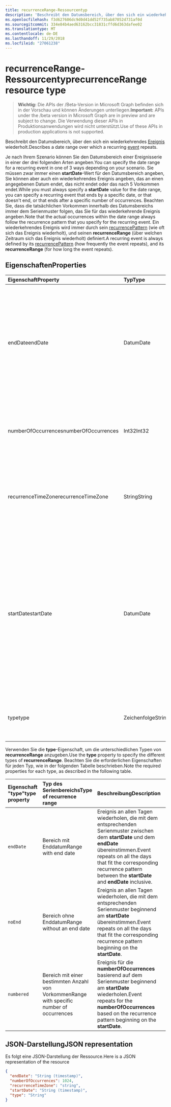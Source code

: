 ```yaml
---
title: recurrenceRange-Ressourcentyp
description: 'Beschreibt den Datumsbereich, über den sich ein wiederkehrendes Ereignis wiederholt. '
ms.openlocfilehash: f3d627606dc9d0d41dd52f735ab87052d731af0d
ms.sourcegitcommit: 334e84b4aed63162bcc31831cffd6d363dafee02
ms.translationtype: MT
ms.contentlocale: de-DE
ms.lasthandoff: 11/29/2018
ms.locfileid: "27061238"
---
```

# <a name="recurrencerange-resource-type"></a><span data-ttu-id="6b6ab-103">recurrenceRange-Ressourcentyp</span><span class="sxs-lookup"><span data-stu-id="6b6ab-103">recurrenceRange resource type</span></span>

> <span data-ttu-id="6b6ab-104">**Wichtig:** Die APIs der /Beta-Version in Microsoft Graph befinden sich in der Vorschau und können Änderungen unterliegen.</span><span class="sxs-lookup"><span data-stu-id="6b6ab-104">**Important:** APIs under the /beta version in Microsoft Graph are in preview and are subject to change.</span></span> <span data-ttu-id="6b6ab-105">Die Verwendung dieser APIs in Produktionsanwendungen wird nicht unterstützt.</span><span class="sxs-lookup"><span data-stu-id="6b6ab-105">Use of these APIs in production applications is not supported.</span></span>

<span data-ttu-id="6b6ab-106">Beschreibt den Datumsbereich, über den sich ein wiederkehrendes [Ereignis](event.md) wiederholt.</span><span class="sxs-lookup"><span data-stu-id="6b6ab-106">Describes a date range over which a recurring [event](event.md) repeats.</span></span> 

<span data-ttu-id="6b6ab-107">Je nach Ihrem Szenario können Sie den Datumsbereich einer Ereignisserie in einer der drei folgenden Arten angeben.</span><span class="sxs-lookup"><span data-stu-id="6b6ab-107">You can specify the date range for a recurring event in one of 3 ways depending on your scenario.</span></span> <span data-ttu-id="6b6ab-108">Sie müssen zwar immer einen **startDate**-Wert für den Datumsbereich angeben, Sie können aber auch ein wiederkehrendes Ereignis angeben, das an einen angegebenen Datum endet, das nicht endet oder das nach 5 Vorkommen endet.</span><span class="sxs-lookup"><span data-stu-id="6b6ab-108">While you must always specify a **startDate** value for the date range, you can specify a recurring event that ends by a specific date, or that doesn't end, or that ends after a specific number of occurrences.</span></span> <span data-ttu-id="6b6ab-109">Beachten Sie, dass die tatsächlichen Vorkommen innerhalb des Datumsbereichs immer dem Serienmuster folgen, das Sie für das wiederkehrende Ereignis angeben.</span><span class="sxs-lookup"><span data-stu-id="6b6ab-109">Note that the actual occurrences within the date range always follow the recurrence pattern that you specify for the recurring event.</span></span> <span data-ttu-id="6b6ab-110">Ein wiederkehrendes Ereignis wird immer durch sein [recurrencePattern](recurrencepattern.md) (wie oft sich das Ereignis wiederholt), und seinen **recurrenceRange** (über welchen Zeitraum sich das Ereignis wiederholt) definiert.</span><span class="sxs-lookup"><span data-stu-id="6b6ab-110">A recurring event is always defined by its [recurrencePattern](recurrencepattern.md) (how frequently the event repeats), and its **recurrenceRange** (for how long the event repeats).</span></span>


## <a name="properties"></a><span data-ttu-id="6b6ab-111">Eigenschaften</span><span class="sxs-lookup"><span data-stu-id="6b6ab-111">Properties</span></span>

| <span data-ttu-id="6b6ab-112">Eigenschaft</span><span class="sxs-lookup"><span data-stu-id="6b6ab-112">Property</span></span>     | <span data-ttu-id="6b6ab-113">Typ</span><span class="sxs-lookup"><span data-stu-id="6b6ab-113">Type</span></span>   |<span data-ttu-id="6b6ab-114">Beschreibung</span><span class="sxs-lookup"><span data-stu-id="6b6ab-114">Description</span></span>|
|:---------------|:--------|:----------|
|<span data-ttu-id="6b6ab-115">endDate</span><span class="sxs-lookup"><span data-stu-id="6b6ab-115">endDate</span></span>|<span data-ttu-id="6b6ab-116">Datum</span><span class="sxs-lookup"><span data-stu-id="6b6ab-116">Date</span></span>|<span data-ttu-id="6b6ab-117">Das Datum zum Beenden des Anwendens des Musters.</span><span class="sxs-lookup"><span data-stu-id="6b6ab-117">The date to stop applying the recurrence pattern.</span></span> <span data-ttu-id="6b6ab-118">Je nach dem Serienmuster des Ereignisses ist das letzte Vorkommen der Besprechung möglicherweise nicht an diesem Datum.</span><span class="sxs-lookup"><span data-stu-id="6b6ab-118">Depending on the recurrence pattern of the event, the last occurrence of the meeting may not be this date.</span></span> <span data-ttu-id="6b6ab-119">Erforderlich, wenn **type** `endDate` ist.</span><span class="sxs-lookup"><span data-stu-id="6b6ab-119">Required if **type** is `endDate`.</span></span>|
|<span data-ttu-id="6b6ab-120">numberOfOccurrences</span><span class="sxs-lookup"><span data-stu-id="6b6ab-120">numberOfOccurrences</span></span>|<span data-ttu-id="6b6ab-121">Int32</span><span class="sxs-lookup"><span data-stu-id="6b6ab-121">Int32</span></span>|<span data-ttu-id="6b6ab-122">Die Anzahl von Wiederholungen für das Ereignis.</span><span class="sxs-lookup"><span data-stu-id="6b6ab-122">The number of times to repeat the event.</span></span> <span data-ttu-id="6b6ab-123">Erforderlich; muss positiv sein, wenn **type** `numbered` ist.</span><span class="sxs-lookup"><span data-stu-id="6b6ab-123">Required and must be positive if **type** is `numbered`.</span></span>|
|<span data-ttu-id="6b6ab-124">recurrenceTimeZone</span><span class="sxs-lookup"><span data-stu-id="6b6ab-124">recurrenceTimeZone</span></span>|<span data-ttu-id="6b6ab-125">String</span><span class="sxs-lookup"><span data-stu-id="6b6ab-125">String</span></span> |<span data-ttu-id="6b6ab-126">Zeitzone für die **startDate**- und **endDate**-Eigenschaften.</span><span class="sxs-lookup"><span data-stu-id="6b6ab-126">Time zone for the **startDate** and **endDate** properties.</span></span> <span data-ttu-id="6b6ab-127">Optional.</span><span class="sxs-lookup"><span data-stu-id="6b6ab-127">Optional.</span></span> <span data-ttu-id="6b6ab-128">Falls nicht angegeben, wird die Zeitzone des Ereignisses verwendet.</span><span class="sxs-lookup"><span data-stu-id="6b6ab-128">If not specified, the time zone of the event is used.</span></span>|
|<span data-ttu-id="6b6ab-129">startDate</span><span class="sxs-lookup"><span data-stu-id="6b6ab-129">startDate</span></span>|<span data-ttu-id="6b6ab-130">Datum</span><span class="sxs-lookup"><span data-stu-id="6b6ab-130">Date</span></span>|<span data-ttu-id="6b6ab-131">Das Datum zum Starten des Anwendens des Musters.</span><span class="sxs-lookup"><span data-stu-id="6b6ab-131">The date to start applying the recurrence pattern.</span></span> <span data-ttu-id="6b6ab-132">Je nach dem Serienmuster des Ereignisses findet das erste Vorkommen der Besprechung möglicherweise an diesem Datum oder später statt.</span><span class="sxs-lookup"><span data-stu-id="6b6ab-132">The first occurrence of the meeting may be this date or later, depending on the recurrence pattern of the event.</span></span> <span data-ttu-id="6b6ab-133">Muss der gleiche Wert wie die **start**-Eigenschaft des wiederkehrenden [Ereignisses](event.md) sein.</span><span class="sxs-lookup"><span data-stu-id="6b6ab-133">Must be the same value as the **start** property of the recurring [event](event.md).</span></span> <span data-ttu-id="6b6ab-134">Erforderlich.</span><span class="sxs-lookup"><span data-stu-id="6b6ab-134">Required.</span></span>|
|<span data-ttu-id="6b6ab-135">type</span><span class="sxs-lookup"><span data-stu-id="6b6ab-135">type</span></span>|<span data-ttu-id="6b6ab-136">Zeichenfolge</span><span class="sxs-lookup"><span data-stu-id="6b6ab-136">String</span></span>|<span data-ttu-id="6b6ab-137">Der Serienbereich.</span><span class="sxs-lookup"><span data-stu-id="6b6ab-137">The recurrence range.</span></span> <span data-ttu-id="6b6ab-138">Mögliche Werte: `endDate`, `noEnd`, `numbered`.</span><span class="sxs-lookup"><span data-stu-id="6b6ab-138">Possible values are: `endDate`, `noEnd`, `numbered`.</span></span> <span data-ttu-id="6b6ab-139">Erforderlich.</span><span class="sxs-lookup"><span data-stu-id="6b6ab-139">Required.</span></span>|

<span data-ttu-id="6b6ab-140">Verwenden Sie die **type**-Eigenschaft, um die unterschiedlichen Typen von **recurrenceRange** anzugeben.</span><span class="sxs-lookup"><span data-stu-id="6b6ab-140">Use the **type** property to specify the different types of **recurrenceRange**.</span></span> <span data-ttu-id="6b6ab-141">Beachten Sie die erforderlichen Eigenschaften für jeden Typ, wie in der folgenden Tabelle beschrieben.</span><span class="sxs-lookup"><span data-stu-id="6b6ab-141">Note the required properties for each type, as described in the following table.</span></span>

| <span data-ttu-id="6b6ab-142">Eigenschaft "type"</span><span class="sxs-lookup"><span data-stu-id="6b6ab-142">type property</span></span>  | <span data-ttu-id="6b6ab-143">Typ des Serienbereichs</span><span class="sxs-lookup"><span data-stu-id="6b6ab-143">Type of recurrence range</span></span> | <span data-ttu-id="6b6ab-144">Beschreibung</span><span class="sxs-lookup"><span data-stu-id="6b6ab-144">Description</span></span> | <span data-ttu-id="6b6ab-145">Beispiel</span><span class="sxs-lookup"><span data-stu-id="6b6ab-145">Example</span></span> | <span data-ttu-id="6b6ab-146">Erforderliche Eigenschaften</span><span class="sxs-lookup"><span data-stu-id="6b6ab-146">Required properties</span></span> |
|:-------|:---------------|:--------|:--------|:--------|
|`endDate` |<span data-ttu-id="6b6ab-147">Bereich mit Enddatum</span><span class="sxs-lookup"><span data-stu-id="6b6ab-147">Range with end date</span></span> | <span data-ttu-id="6b6ab-148">Ereignis an allen Tagen wiederholen, die mit dem entsprechenden Serienmuster zwischen dem **startDate** und dem **endDate** übereinstimmen.</span><span class="sxs-lookup"><span data-stu-id="6b6ab-148">Event repeats on all the days that fit the corresponding recurrence pattern between the **startDate** and **endDate** inclusive.</span></span> | <span data-ttu-id="6b6ab-149">Ereignis im Datumsbereich zwischen 1. Juni 2017 und 15. Juni 2017 wiederholen.</span><span class="sxs-lookup"><span data-stu-id="6b6ab-149">Repeat event in the date range between June 1, 2017 and June 15, 2017.</span></span> | <span data-ttu-id="6b6ab-150">**type**, **startDate**, **endDate**</span><span class="sxs-lookup"><span data-stu-id="6b6ab-150">**type**, **startDate**, **endDate**</span></span> | 
|`noEnd`   |<span data-ttu-id="6b6ab-151">Bereich ohne Enddatum</span><span class="sxs-lookup"><span data-stu-id="6b6ab-151">Range without an end date</span></span> | <span data-ttu-id="6b6ab-152">Ereignis an allen Tagen wiederholen, die mit dem entsprechenden Serienmuster beginnend am **startDate** übereinstimmen.</span><span class="sxs-lookup"><span data-stu-id="6b6ab-152">Event repeats on all the days that fit the corresponding recurrence pattern beginning on the **startDate**.</span></span> | <span data-ttu-id="6b6ab-153">Ereignis im Datumsbereich beginnend am 1. Juni 2017 unbegrenzt wiederholen.</span><span class="sxs-lookup"><span data-stu-id="6b6ab-153">Repeat event in the date range starting on June 1, 2017 indefinitely.</span></span> | <span data-ttu-id="6b6ab-154">**type**, **startDate**</span><span class="sxs-lookup"><span data-stu-id="6b6ab-154">**type**, **startDate**</span></span> |
|`numbered`|<span data-ttu-id="6b6ab-155">Bereich mit einer bestimmten Anzahl von Vorkommen</span><span class="sxs-lookup"><span data-stu-id="6b6ab-155">Range with specific number of occurrences</span></span> | <span data-ttu-id="6b6ab-156">Ereignis für die **numberOfOccurrences** basierend auf dem Serienmuster beginnend am **startDate** wiederholen.</span><span class="sxs-lookup"><span data-stu-id="6b6ab-156">Event repeats for the **numberOfOccurrences** based on the recurrence pattern beginning on the **startDate**.</span></span> | <span data-ttu-id="6b6ab-157">Ereignis im Datumsbereich beginnend am 1. Juni 2017 für 10 Vorkommen wiederholen.</span><span class="sxs-lookup"><span data-stu-id="6b6ab-157">Repeat event in the date range starting on June 1, 2017, for 10 occurrences.</span></span>  | <span data-ttu-id="6b6ab-158">**type**, **startDate**, **numberOfOccurrences**</span><span class="sxs-lookup"><span data-stu-id="6b6ab-158">**type**, **startDate**, **numberOfOccurrences**</span></span> |

## <a name="json-representation"></a><span data-ttu-id="6b6ab-159">JSON-Darstellung</span><span class="sxs-lookup"><span data-stu-id="6b6ab-159">JSON representation</span></span>

<span data-ttu-id="6b6ab-160">Es folgt eine JSON-Darstellung der Ressource.</span><span class="sxs-lookup"><span data-stu-id="6b6ab-160">Here is a JSON representation of the resource</span></span>

<!-- {
  "blockType": "resource",
  "optionalProperties": [

  ],
  "@odata.type": "microsoft.graph.recurrenceRange"
}-->

```json
{
  "endDate": "String (timestamp)",
  "numberOfOccurrences": 1024,
  "recurrenceTimeZone": "string",
  "startDate": "String (timestamp)",
  "type": "String"
}

```

<!-- uuid: 8fcb5dbc-d5aa-4681-8e31-b001d5168d79
2015-10-25 14:57:30 UTC -->
<!-- {
  "type": "#page.annotation",
  "description": "recurrenceRange resource",
  "keywords": "",
  "section": "documentation",
  "suppressions": [
      "Warning: /api-reference/beta/resources/recurrencerange.md:
      Failed to parse any rows out of table with headers: | type property  | Type of recurrence range | Description | Example | Required properties |"
  ],
  "tocPath": ""
}-->
